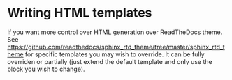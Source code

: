 # Writing HTML templates

If you want more control over HTML generation over ReadTheDocs theme. See https://github.com/readthedocs/sphinx_rtd_theme/tree/master/sphinx_rtd_theme for specific templates you may wish to override. It can be fully overriden or partially (just extend the default template and only use the block you wish to change).

